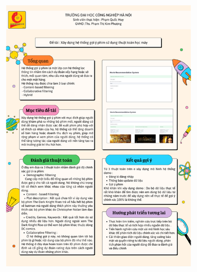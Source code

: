 ![Poster Đồ Án Tốt Nghiệp](https://github.com/phamhuy15082001/Movie_Recommendation_System_GUI/blob/main/Image/poster.png)